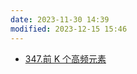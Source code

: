 ```yaml
---
date: 2023-11-30 14:39
modified: 2023-12-15 15:46
---
```

- [347.前 K 个高频元素](https://leetcode.cn/problems/top-k-frequent-elements/)
